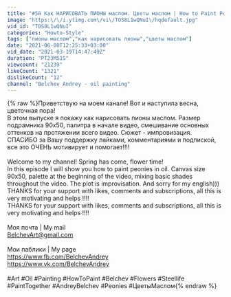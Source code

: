 ```yaml
---
title: "#58 Как НАРИСОВАТЬ ПИОНЫ маслом. Цветы маслом | How to Paint Peonies. Flowers Oil Painting"
image: "https:\/\/i.ytimg.com\/vi\/TOS8L1wQNuI\/hqdefault.jpg"
vid_id: "TOS8L1wQNuI"
categories: "Howto-Style"
tags: ["пионы маслом","как нарисовать пионы","цветы маслом"]
date: "2021-06-08T12:25:33+03:00"
vid_date: "2021-03-19T14:47:49Z"
duration: "PT23M51S"
viewcount: "21239"
likeCount: "1321"
dislikeCount: "12"
channel: "Belchev Andrey - oil painting"
---
```

{% raw %}Приветствую на моем канале! Вот и наступила весна, цветочная пора! <br />В этом выпуске я покажу как нарисовать пионы маслом. Размер подрамника 90х50, палитра в начале видео, смешивание основных оттенков на протяжении всего видео. Сюжет - импровизация. <br />СПАСИБО за Вашу поддержку лайками, комментариями и подпиской, все это ОЧЕНЬ мотивирует и помогает!!!!<br /><br />Welcome to my channel! Spring has come, flower time!<br />In this episode I will show you how to paint peonies in oil. Canvas size 90x50, palette at the beginning of the video, mixing basic shades throughout the video. The plot is improvisation. And sorry for my english)))<br />THANKS for your support with likes, comments and subscriptions, all this is very motivating and helps !!!!<br /> THANKS for your support with likes, comments and subscriptions, all this is very motivating and helps !!!!<br /><br />Моя почта | My mail<br />BelchevArt@gmail.com<br /><br />Мои паблики | My page<br /><a rel="nofollow" target="blank" href="https://www.fb.com/BelchevAndrey">https://www.fb.com/BelchevAndrey</a> <br /><a rel="nofollow" target="blank" href="https://www.vk.com/BelchevAndrey">https://www.vk.com/BelchevAndrey</a> <br /><br />  #Art  #Oil  #Painting   #HowToPaint #Belchev #Flowers #Steellife #PaintTogether #AndreyBelchev #Peonies #ЦветыМаслом{% endraw %}
